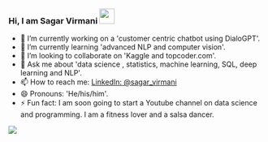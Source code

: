 ### Hi, I am Sagar Virmani <img src="https://raw.githubusercontent.com/MartinHeinz/MartinHeinz/master/wave.gif" width="30px">


- 🔭 I’m currently working on a 'customer centric chatbot using DialoGPT'.
- 🌱 I’m currently learning 'advanced NLP and computer vision'.
- 👯 I’m looking to collaborate on 'Kaggle and topcoder.com'.
- 💬 Ask me about 'data science , statistics, machine learning, SQL, deep learning and NLP'.
- 📫 How to reach me: [LinkedIn: @sagar_virmani](https://www.linkedin.com/in/sagar-virmani-965a7a41/)
- 😄 Pronouns: 'He/his/him'.
- ⚡ Fun fact: I am soon going to start a Youtube channel on data science and programming. I am a fitness lover and a salsa dancer.

<img align="center" src="https://github-readme-stats.vercel.app/api/<top-langs>/?username=<sagar61205>&theme=<dark>" />
